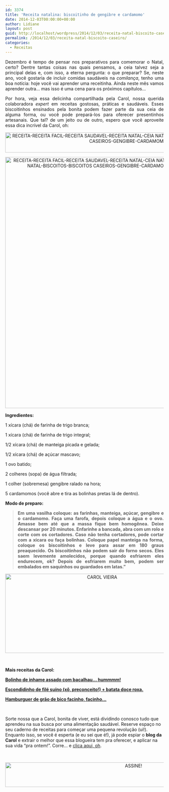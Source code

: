 ```yaml
---
id: 3374
title: 'Receita natalina: biscoitinho de gengibre e cardamomo'
date: 2014-12-03T00:00:00+00:00
author: Lidiane
layout: post
guid: http://localhost/wordpress/2014/12/03/receita-natal-biscoito-caseiro/
permalink: /2014/12/03/receita-natal-biscoito-caseiro/
categories:
  - Receitas
---
```

<p align="justify">
  Dezembro é tempo de pensar nos preparativos para comemorar o Natal, certo? Dentre tantas coisas nas quais pensamos, a ceia talvez seja a principal delas e, com isso, a eterna pergunta: o que preparar? Se, neste ano, você gostaria de incluir comidas saudáveis na <em>comilança</em>, tenho uma boa notícia: hoje você vai aprender uma receitinha. Ainda neste mês vamos aprender outra… mas isso é uma cena para os próximos capítulos…
</p>

<p align="justify">
  Por hora, veja essa delicinha compartilhada pela Carol, nossa querida colaboradora <em>expert </em>em receitas gostosas, práticas e saudáveis. Esses biscoitinhos ensinados pela bonita podem fazer parte da sua ceia de alguma forma, ou você pode prepará-los para oferecer presentinhos artesanais. Que tal? de um jeito ou de outro, espero que você aproveite essa dica incrível da Carol, oh:
</p>

<p align="center">
  <a href="http://www.trololodemulher.com.br/blog/wp-content/uploads/2014/12/RECEITA-RECEITA-FACIL-RECEITA-SAUDAVEL-RECEITA-NATAL-CEIA-NATALINA-CEIA-NATAL-BISCOITOS-BISCOITOS-CASEIROS-GENGIBRE-CARDAMOMO2.jpg"><img class="alignnone size-full wp-image-10625" src="http://www.trololodemulher.com.br/blog/wp-content/uploads/2014/12/RECEITA-RECEITA-FACIL-RECEITA-SAUDAVEL-RECEITA-NATAL-CEIA-NATALINA-CEIA-NATAL-BISCOITOS-BISCOITOS-CASEIROS-GENGIBRE-CARDAMOMO2.jpg" alt="RECEITA-RECEITA FACIL-RECEITA SAUDAVEL-RECEITA NATAL-CEIA NATALINA-CEIA NATAL-BISCOITOS-BISCOITOS CASEIROS-GENGIBRE-CARDAMOMO[2]" width="800" height="64" /></a>
</p>

<p align="center">
  <a href="http://www.trololodemulher.com.br/blog/wp-content/uploads/2014/12/RECEITA-RECEITA-FACIL-RECEITA-SAUDAVEL-RECEITA-NATAL-CEIA-NATALINA-CEIA-NATAL-BISCOITOS-BISCOITOS-CASEIROS-GENGIBRE-CARDAMOMO.jpg"><img class="alignnone size-full wp-image-10624" src="http://www.trololodemulher.com.br/blog/wp-content/uploads/2014/12/RECEITA-RECEITA-FACIL-RECEITA-SAUDAVEL-RECEITA-NATAL-CEIA-NATALINA-CEIA-NATAL-BISCOITOS-BISCOITOS-CASEIROS-GENGIBRE-CARDAMOMO.jpg" alt="RECEITA-RECEITA FACIL-RECEITA SAUDAVEL-RECEITA NATAL-CEIA NATALINA-CEIA NATAL-BISCOITOS-BISCOITOS CASEIROS-GENGIBRE-CARDAMOMO" width="597" height="796" /></a>
</p>

<p align="justify">
  <strong>Ingredientes:</strong>
</p>

<p align="justify">
  1 xícara (chá) de farinha de trigo branca;
</p>

<p align="justify">
  1 xícara (chá) de farinha de trigo integral;
</p>

<p align="justify">
  1/2 xícara (chá) de manteiga picada e gelada;
</p>

<p align="justify">
  1/2 xícara (chá) de açúcar mascavo;
</p>

<p align="justify">
  1 ovo batido;
</p>

<p align="justify">
  2 colheres (sopa) de água filtrada;
</p>

<p align="justify">
  1 colher (sobremesa) gengibre ralado na hora;
</p>

<p align="justify">
  5 cardamomos (você abre e tira as bolinhas pretas lá de dentro).
</p>

<p align="justify">
  <strong>Modo de preparo:</strong>
</p>

> <p align="justify">
>   <strong>Em uma vasilha coloque: as farinhas, manteiga, açúcar, gengibre e o cardamomo. Faça uma farofa, depois coloque a água e o ovo. Amasse bem até que a massa fique bem homogênea. Deixe descansar por 20 minutos. Enfarinhe a bancada, abra com um rolo e corte com os cortadores. Caso não tenha cortadores, pode cortar com a xícara ou faça bolinhas. Coloque papel manteiga na forma, coloque os biscoitinhos e leve para assar em 180 graus preaquecido. Os biscoitinhos não podem sair do forno secos. Eles saem levemente amolecidos, porque quando esfriarem eles endurecem, ok? Depois de esfriarem muito bem, podem ser embalados em saquinhos ou guardados em latas.”</strong>
> </p>

<p align="center">
  <a href="http://www.trololodemulher.com.br/blog/wp-content/uploads/2014/07/CAROL-VIEIRA.png"><img class="alignnone size-full wp-image-10204" src="http://www.trololodemulher.com.br/blog/wp-content/uploads/2014/07/CAROL-VIEIRA.png" alt="CAROL VIEIRA" width="600" height="251" /></a>
</p>

&nbsp;

**Mais receitas da Carol:**

<a href="http://www.trololodemulher.com.br/2014/11/19/inhame-assado-bacalhau/" target="_blank"><strong>Bolinho de inhame assado com bacalhau… hummmm!</strong></a>

<a href="http://www.trololodemulher.com.br/2014/10/15/escondidinho-file-suino/" target="_blank"><strong>Escondidinho de filé suíno (xô, preconceito!) + batata doce roxa.</strong></a>

<a href="http://www.trololodemulher.com.br/2014/10/01/hamburguer-saudavel/" target="_blank"><strong>Hamburguer de grão de bico facinho, facinho…</strong></a>

&nbsp;

Sorte nossa que a Carol, bonita de viver, está dividindo conosco tudo que aprendeu na sua busca por uma alimentação saudável. Reserve espaço no seu caderno de receitas para começar uma pequena revolução (ui!). Enquanto isso, se você é esperta (e eu sei que é!), já pode espiar o **blog da Carol** e extrair o melhor que essa blogueira tem pra oferecer, e aplicar na sua vida “pra ontem!”. Corre… e <a href="http://mundocarolvieira.blogspot.com.br/" target="_blank">clica aqui, oh</a>.

&nbsp;

<p align="center">
  <a href="http://feedburner.google.com/fb/a/mailverify?uri=blogbichafemea&loc=pt_BR" target="_blank"><img class="alignnone size-full wp-image-10439" src="http://www.trololodemulher.com.br/blog/wp-content/uploads/2014/09/ASSINE.png" alt="ASSINE!" width="800" height="78" /></a>
</p>

&nbsp;

<p align="justify">